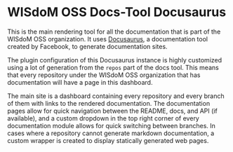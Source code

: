 # WISdoM OSS Docs-Tool Docusaurus

This is the main rendering tool for all the documentation that is part of the 
WISdoM OSS organization. 
It uses [Docusaurus](https://docusaurus.io), a documentation tool created by 
Facebook, to generate documentation sites.

The plugin configuration of this Docusaurus instance is highly customized using 
a lot of generation from the `repos` part of the docs tool. 
This means that every repository under the WISdoM OSS organization that has 
documentation will have a page in this dashboard.

The main site is a dashboard containing every repository and every branch of 
them with links to the rendered documentation.
The documentation pages allow for quick navigation between the README, docs, and 
API (if available), and a custom dropdown in the top right corner of every 
documentation module allows for quick switching between branches. 
In cases where a repository cannot generate markdown documentation, a custom 
wrapper is created to display statically generated web pages.

